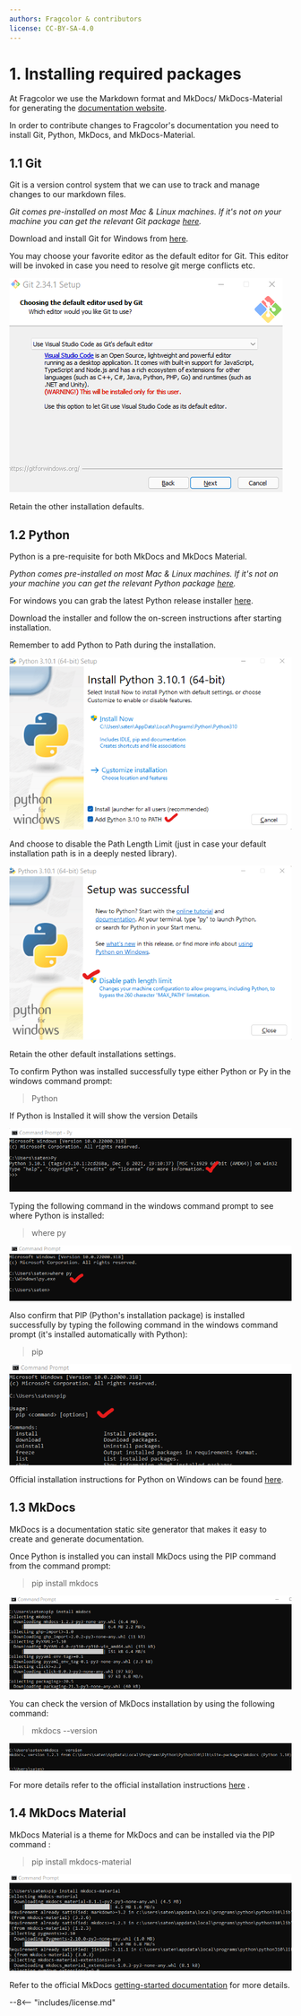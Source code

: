 ```yaml
---
authors: Fragcolor & contributors
license: CC-BY-SA-4.0
---
```

# 1. Installing required packages

At Fragcolor we use the Markdown format and MkDocs/ MkDocs-Material for generating the <a href="https://docs.fragcolor.xyz/" target="_blank">documentation website</a>.

In order to contribute changes to Fragcolor's documentation you need to install Git, Python, MkDocs, and MkDocs-Material.


## 1.1 Git

Git is a version control system that we can use to track and manage changes to our markdown files.

*Git comes pre-installed on most Mac & Linux machines. If it's not on your machine you can get the relevant Git package <a href="https://git-scm.com/download" target="_blank">here</a>.*

Download and install Git for Windows from <a href="https://git-scm.com/download/win" target="_blank">here</a>.

You may choose your favorite editor as the default editor for Git. This editor will be invoked in case you need to resolve git merge conflicts etc.

![Choose default Git Editor](assets//install-git_default-editor.png)

Retain the other installation defaults.


## 1.2 Python

Python is a pre-requisite for both MkDocs and MkDocs Material.

*Python comes pre-installed on most Mac & Linux machines. If it's not on your machine you can get the relevant Python package <a href="https://www.python.org/downloads/" target="_blank">here</a>.*

For windows you can grab the latest Python release installer <a href="https://www.python.org/downloads/windows/" target="_blank">here</a>.


Download the installer and follow the on-screen instructions after starting installation. 

Remember to add Python to Path during the installation.

![Add Python to PATH](assets//install-py_add-to-path.png)

And choose to disable the Path Length Limit (just in case your default installation path is in a deeply nested library).

![Disable path length limit](assets//install-py_disable-pll.png)


Retain the other default installations settings.

To confirm Python was installed successfully type either Python or Py in the windows command prompt:

> Python

If Python is Installed it will show the version Details 

![Python was installed successfully](assets//install-py_installed.png)



Typing the following command in the windows command prompt to see where Python is installed:

> where py

![Show where Python is installed](assets//install-py_where-py.png)


Also confirm that PIP (Python's installation package) is installed successfully by typing the following command in the windows command prompt (it's installed automatically with Python):

> pip

![Show where Python is installed](assets//install-py_pip-installed.png) 

Official installation instructions for Python on Windows can be found <a href="https://docs.python.org/3/using/windows.html#installation-steps" target="_blank">here</a>.



## 1.3 MkDocs

MkDocs is a documentation static site generator that makes it easy to create and generate documentation.

Once Python is installed you can install MkDocs using the PIP command from the command prompt:
> pip install mkdocs

![Install MkDocs](assets//install-mk_install.png) 

You can check the version of MkDocs installation by using the following command:
> mkdocs --version

![Check MkDocs installation](assets//install-mk_installed.png)

For more details refer to the official installation instructions <a href="https://www.mkdocs.org/user-guide/installation/#installing-mkdocs" target="_blank">here</a> .


## 1.4 MkDocs Material

MkDocs Material is a theme for MkDocs and can be installed via the PIP command :

> pip install mkdocs-material

![Install MkDocs-Material](assets//install-mkmat_install.png) 

Refer to the official MkDocs <a href="https://squidfunk.github.io/mkdocs-material/getting-started/" target="_blank">getting-started documentation</a> for more details.




--8<-- "includes/license.md"
